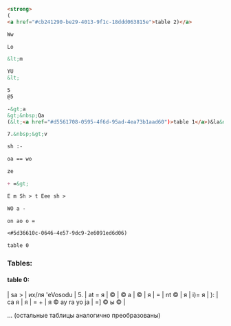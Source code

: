 ```markdown
<strong>  
(
<a href="#cb241290-be29-4013-9f1c-18ddd063815e">table 2)</a>

Ww

Lo  

&lt;m 

YU 
&lt;

5   
@5   

-&gt;a  
&gt;&nbsp;Qa  
(&lt;<a href="#d5561708-0595-4f6d-95ad-4ea73b1aad60")>table 1</a>)&la&nbsp;s&a k

7.&nbsp;&gt;v

sh :- 

oa == wo

ze

+ =&gt;

E m Sh > t Eee sh >

WO a -

on ao o =

<#5d36610c-0646-4e57-9dc9-2e6091ed6d06)

table 0
```

<h3>Tables:</h3>

<h4>table 0:</h4>
| sa &gt; | их/ля 'eVosodu | 5. | at = я | © | © a | © | я | = | nt © | я | i)= я | ): | са я | я | = + | я © ay ra yo ja | =] © ы © |

... (остальные таблицы аналогично преобразованы)